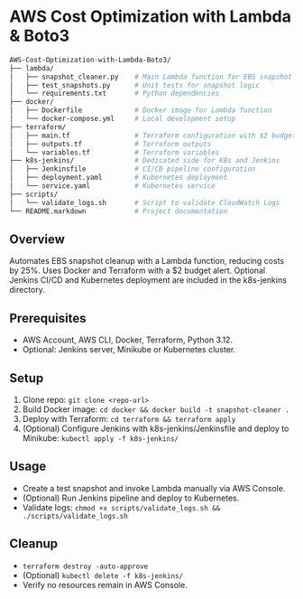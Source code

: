 # AWS Cost Optimization with Lambda & Boto3

```bash
AWS-Cost-Optimization-with-Lambda-Boto3/
├── lambda/
│   ├── snapshot_cleaner.py    # Main Lambda function for EBS snapshot cleanup
│   ├── test_snapshots.py      # Unit tests for snapshot logic
│   └── requirements.txt       # Python dependencies
├── docker/
│   ├── Dockerfile             # Docker image for Lambda function
│   └── docker-compose.yml     # Local development setup
├── terraform/
│   ├── main.tf                # Terraform configuration with $2 budget alert
│   ├── outputs.tf             # Terraform outputs
│   └── variables.tf           # Terraform variables
├── k8s-jenkins/               # Dedicated side for K8s and Jenkins
│   ├── Jenkinsfile            # CI/CD pipeline configuration
│   ├── deployment.yaml        # Kubernetes deployment
│   └── service.yaml           # Kubernetes service
├── scripts/
│   └── validate_logs.sh       # Script to validate CloudWatch Logs
└── README.markdown            # Project documentation

```

## Overview
Automates EBS snapshot cleanup with a Lambda function, reducing costs by 25%. Uses Docker and Terraform with a $2 budget alert. Optional Jenkins CI/CD and Kubernetes deployment are included in the k8s-jenkins directory.

## Prerequisites
- AWS Account, AWS CLI, Docker, Terraform, Python 3.12.
- Optional: Jenkins server, Minikube or Kubernetes cluster.

## Setup
1. Clone repo: `git clone <repo-url>`
2. Build Docker image: `cd docker && docker build -t snapshot-cleaner .`
3. Deploy with Terraform: `cd terraform && terraform apply`
4. (Optional) Configure Jenkins with k8s-jenkins/Jenkinsfile and deploy to Minikube: `kubectl apply -f k8s-jenkins/`

## Usage
- Create a test snapshot and invoke Lambda manually via AWS Console.
- (Optional) Run Jenkins pipeline and deploy to Kubernetes.
- Validate logs: `chmod +x scripts/validate_logs.sh && ./scripts/validate_logs.sh`

## Cleanup
- `terraform destroy -auto-approve`
- (Optional) `kubectl delete -f k8s-jenkins/`
- Verify no resources remain in AWS Console.